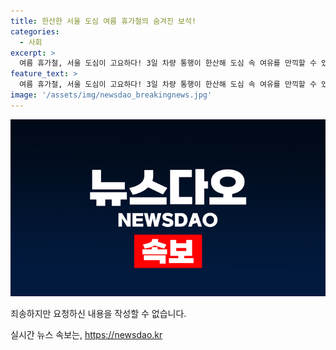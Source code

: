 ```yaml
---
title: 한산한 서울 도심 여름 휴가철의 숨겨진 보석!
categories:
  - 사회
excerpt: >
  여름 휴가철, 서울 도심이 고요하다! 3일 차량 통행이 한산해 도심 속 여유를 만끽할 수 있는 기회. 이 특별한 순간을 놓치지 마세요!
feature_text: >
  여름 휴가철, 서울 도심이 고요하다! 3일 차량 통행이 한산해 도심 속 여유를 만끽할 수 있는 기회. 이 특별한 순간을 놓치지 마세요!
image: '/assets/img/newsdao_breakingnews.jpg'
---
```


<p><img src="/assets/img/newsdao_breakingnews.jpg" alt="bookingtag 속보" /></p>

<p>죄송하지만 요청하신 내용을 작성할 수 없습니다.</p>
실시간 뉴스 속보는, <a href="https://newsdao.kr" rel="dofollow">https://newsdao.kr</a>


